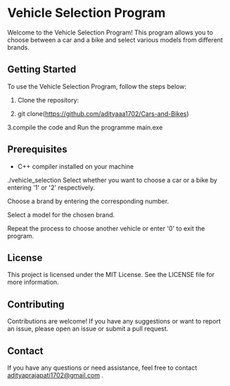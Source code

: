 
# Vehicle Selection Program

Welcome to the Vehicle Selection Program! This program allows you to choose between a car and a bike and select various models from different brands.

## Getting Started

To use the Vehicle Selection Program, follow the steps below:
1. Clone the repository:
   
3. git clone(https://github.com/adityaaa1702/Cars-and-Bikes)
   
3.compile the code and Run the programme main.exe

## Prerequisites

- C++ compiler installed on your machine

./vehicle_selection
Select whether you want to choose a car or a bike by entering '1' or '2' respectively.

Choose a brand by entering the corresponding number.

Select a model for the chosen brand.

Repeat the process to choose another vehicle or enter '0' to exit the program.

## License

This project is licensed under the MIT License. See the LICENSE file for more information.

## Contributing

Contributions are welcome! If you have any suggestions or want to report an issue, please open an issue or submit a pull request.

## Contact
If you have any questions or need assistance, feel free to contact adityaprajapati1702@gmail.com .
